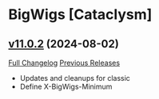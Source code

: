 # BigWigs [Cataclysm]

## [v11.0.2](https://github.com/BigWigsMods/BigWigs_Cataclysm/tree/v11.0.2) (2024-08-02)
[Full Changelog](https://github.com/BigWigsMods/BigWigs_Cataclysm/compare/v11.0.1...v11.0.2) [Previous Releases](https://github.com/BigWigsMods/BigWigs_Cataclysm/releases)

- Updates and cleanups for classic  
- Define X-BigWigs-Minimum  
